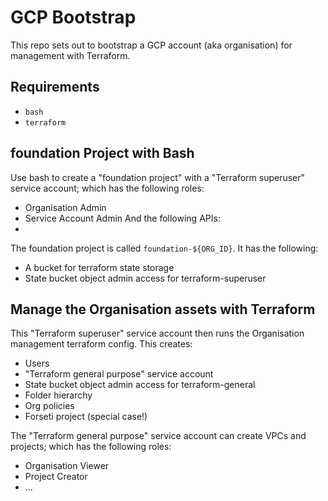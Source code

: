 # GCP Bootstrap

This repo sets out to bootstrap a GCP account (aka organisation) for management with Terraform.


## Requirements

- `bash`
- `terraform`


## foundation Project with Bash

Use bash to create a "foundation project" with a "Terraform superuser" service account; which has the following roles:
- Organisation Admin
- Service Account Admin
And the following APIs:
- 
The foundation project is called `foundation-${ORG_ID}`. It has the following:
- A bucket for terraform state storage
- State bucket object admin access for terraform-superuser


## Manage the Organisation assets with Terraform

This "Terraform superuser" service account then runs the Organisation management terraform config. This creates:
- Users
- "Terraform general purpose" service account
- State bucket object admin access for terraform-general
- Folder hierarchy
- Org policies
- Forseti project (special case!)

The "Terraform general purpose" service account can create VPCs and projects; which has the following roles:
- Organisation Viewer
- Project Creator
- ...
